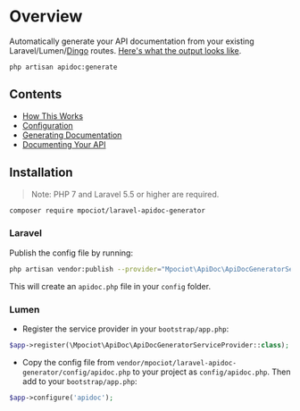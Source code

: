 # Overview

Automatically generate your API documentation from your existing Laravel/Lumen/[Dingo](https://github.com/dingo/api) routes. [Here's what the output looks like](http://marcelpociot.de/whiteboard/).

`php artisan apidoc:generate`

## Contents
* [How This Works](description.md)
* [Configuration](config.md)
* [Generating Documentation](generating-documentation.md)
* [Documenting Your API](documenting.md)

## Installation
> Note: PHP 7 and Laravel 5.5 or higher are required.

```sh
composer require mpociot/laravel-apidoc-generator
```

### Laravel
Publish the config file by running:

```bash
php artisan vendor:publish --provider="Mpociot\ApiDoc\ApiDocGeneratorServiceProvider" --tag=apidoc-config
```
This will create an `apidoc.php` file in your `config` folder.

### Lumen
- Register the service provider in your `bootstrap/app.php`:

```php
$app->register(\Mpociot\ApiDoc\ApiDocGeneratorServiceProvider::class);
```

- Copy the config file from `vendor/mpociot/laravel-apidoc-generator/config/apidoc.php` to your project as `config/apidoc.php`. Then add to your `bootstrap/app.php`:

```php
$app->configure('apidoc');
```
